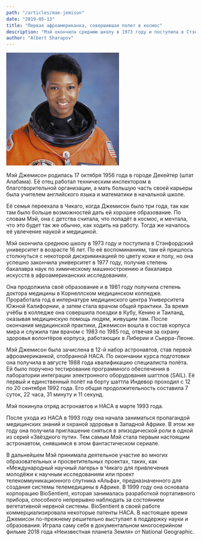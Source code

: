 ```yaml
---
path: "/articles/mae-jemison"
date: "2019-05-13"
title: "Первая афроамериканка, совершившая полет в космос"
description: "Мэй окончила среднюю школу в 1973 году и поступила в Стэнфордский университет в возрасте 16 лет. По её воспоминаниям, там ей пришлось столкнуться с некоторой дискриминацией по цвету кожи и полу, но она успешно закончила университет в 1977 году, получив степень бакалавра наук по химическому машиностроению и бакалавра искусств в афроамериканских исследованиях."
author: "Albert Sharapov"
---
```


![Mae Jemison](./mae-jemison.jpg)

Мэй Джемисон родилась 17 октября 1956 года в городе Декейтер (штат Алабама). Её отец работал техническим инспектором в благотворительной организации, а мать большую часть своей карьеры была учителем английского языка и математики в начальной школе.

Её семья переехала в Чикаго, когда Джемисон было три года, так как там было больше возможностей дать ей хорошее образование. По словам Мэй, она с детства считала, что попадёт в космос, и мечтала, что это будет так же обычно, как ходить на работу. Тогда же началось её увлечение наукой и медициной.

Мэй окончила среднюю школу в 1973 году и поступила в Стэнфордский университет в возрасте 16 лет. По её воспоминаниям, там ей пришлось столкнуться с некоторой дискриминацией по цвету кожи и полу, но она успешно закончила университет в 1977 году, получив степень бакалавра наук по химическому машиностроению и бакалавра искусств в афроамериканских исследованиях.

Она продолжила своё образование и в 1981 году получила степень доктора медицины в Корнеллском медицинском колледже. Проработала год в интернатуре медицинского центра Университета Южной Калифорнии, а затем стала врачом общей практики. За время учёбы в колледже она совершила поездки в Кубу, Кению и Таиланд, оказывая медицинскую помощь людям, живущим там. После окончания медицинской практики, Джемисон вошла в состав корпуса мира и служила там врачом с 1983 по 1985 год, отвечая за охрану здоровья волонтёров корпуса, работающих в Либерии и Сьерра-Леоне.

Мэй Джемисон была зачислена в 12-й набор астронавтов, став первой афроамериканкой, отобранной НАСА. По окончании курса подготовки она получила в августе 1988 года квалификацию специалиста полёта. Ей было поручено тестирование программного обеспечения в лаборатории интеграции электронного оборудования шаттлов (SAIL). Её первый и единственный полёт на борту шаттла Индевор проходил с 12 по 20 сентября 1992 года. Его общая продолжительность составила 7 суток, 22 часа, 31 минуту и 11 секунд.

Мэй покинула отряд астронавтов и НАСА в марте 1993 года.

После ухода из НАСА в 1993 году она начала заниматься пропагандой медицинских знаний и охраной здоровья в Западной Африке. В этом же году она получила приглашение сняться в эпизодической роли в одной из серий «Звёздного пути». Тем самым Мэй стала первым настоящим астронавтом, снявшимся в этом фантастическом сериале.

В дальнейшем Мэй принимала деятельное участие во многих образовательных и просветительных проектах, таких, как «Международный научный лагерь» в Чикаго для привлечения молодёжи к научным исследованиям или проект телекоммуникационного спутника «Альфа», предназначенного для создания системы телемедицины в Африке. В 1999 году она основала корпорацию BioSentient, которая занималась разработкой портативного прибора, способного непрерывно наблюдать за состоянием вегетативной нервной системы. BioSentient в своей работе коммерциализировала некоторые патенты НАСА. В настоящее время Джемисон по-прежнему решительно выступает в поддержку науки и образования. Играла саму себя в документальном многосерийном фильме 2018 года «Неизвестная планета Земля» от National Geographic.